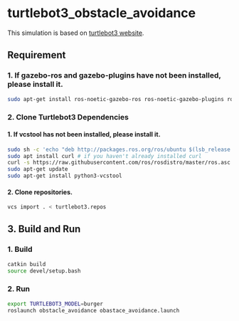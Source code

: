 # turtlebot3_obstacle_avoidance

This simulation is based on [turtlebot3 website](https://emanual.robotis.com/docs/en/platform/turtlebot3/simulation/).

## Requirement 
### 1. If gazebo-ros and gazebo-plugins have not been installed, please install it.
```bash
sudo apt-get install ros-noetic-gazebo-ros ros-noetic-gazebo-plugins ros-noetic-move-base-* ros-noetic-actionlib-* ros-noetic-gazebo-ros-pkgs ros-noetic-gazebo-ros-control ros-noetic-dwa-local-planner
```

### 2. Clone Turtlebot3 Dependencies
#### 1. If vcstool has not been installed, please install it.
```bash
sudo sh -c 'echo "deb http://packages.ros.org/ros/ubuntu $(lsb_release -sc) main" > /etc/apt/sources.list.d/ros-latest.list'
sudo apt install curl # if you haven't already installed curl
curl -s https://raw.githubusercontent.com/ros/rosdistro/master/ros.asc | sudo apt-key add -
sudo apt-get update
sudo apt-get install python3-vcstool
```
#### 2. Clone repositories.
```bash
vcs import . < turtlebot3.repos
```

## 3. Build and Run
### 1. Build
```bash
catkin build
source devel/setup.bash
```
### 2. Run
```bash
export TURTLEBOT3_MODEL=burger
roslaunch obstacle_avoidance obastace_avoidance.launch
```